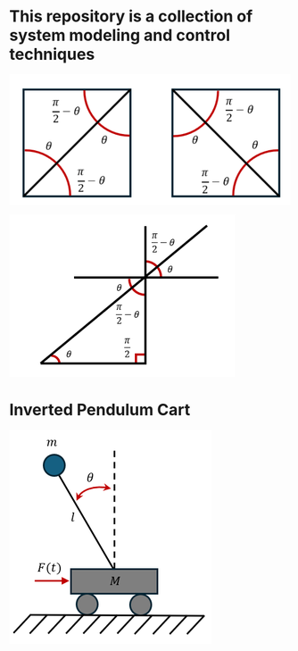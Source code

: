 # This repository is a collection of system modeling and control techniques
![image](https://github.com/Tolemy21/Control-Systems/blob/main/Media/Angles%20Part%201.PNG)

![image](https://github.com/Tolemy21/Control-Systems/blob/main/Media/Angles%20Part%202.PNG)

# Inverted Pendulum Cart
![image](https://github.com/Tolemy21/Control-Systems/blob/main/Media/2DOF_Inverted%20Pendulum_Cart.PNG)